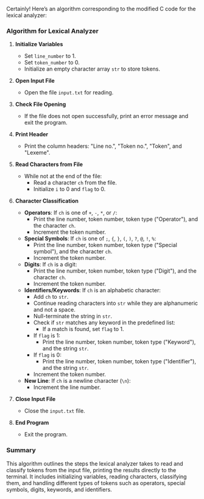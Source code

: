 Certainly! Here’s an algorithm corresponding to the modified C code for the lexical analyzer:

### Algorithm for Lexical Analyzer

1. **Initialize Variables**
   - Set `line_number` to 1.
   - Set `token_number` to 0.
   - Initialize an empty character array `str` to store tokens.

2. **Open Input File**
   - Open the file `input.txt` for reading.

3. **Check File Opening**
   - If the file does not open successfully, print an error message and exit the program.

4. **Print Header**
   - Print the column headers: "Line no.", "Token no.", "Token", and "Lexeme".

5. **Read Characters from File**
   - While not at the end of the file:
     - Read a character `ch` from the file.
     - Initialize `i` to 0 and `flag` to 0.

6. **Character Classification**
   - **Operators**: If `ch` is one of `+`, `-`, `*`, or `/`:
     - Print the line number, token number, token type ("Operator"), and the character `ch`.
     - Increment the token number.
   - **Special Symbols**: If `ch` is one of `;`, `{`, `}`, `(`, `)`, `?`, `@`, `!`, `%`:
     - Print the line number, token number, token type ("Special symbol"), and the character `ch`.
     - Increment the token number.
   - **Digits**: If `ch` is a digit:
     - Print the line number, token number, token type ("Digit"), and the character `ch`.
     - Increment the token number.
   - **Identifiers/Keywords**: If `ch` is an alphabetic character:
     - Add `ch` to `str`.
     - Continue reading characters into `str` while they are alphanumeric and not a space.
     - Null-terminate the string in `str`.
     - Check if `str` matches any keyword in the predefined list:
       - If a match is found, set `flag` to 1.
     - If `flag` is 1:
       - Print the line number, token number, token type ("Keyword"), and the string `str`.
     - If `flag` is 0:
       - Print the line number, token number, token type ("Identifier"), and the string `str`.
     - Increment the token number.
   - **New Line**: If `ch` is a newline character (`\n`):
     - Increment the line number.

7. **Close Input File**
   - Close the `input.txt` file.

8. **End Program**
   - Exit the program.

### Summary
This algorithm outlines the steps the lexical analyzer takes to read and classify tokens from the input file, printing the results directly to the terminal. It includes initializing variables, reading characters, classifying them, and handling different types of tokens such as operators, special symbols, digits, keywords, and identifiers.
